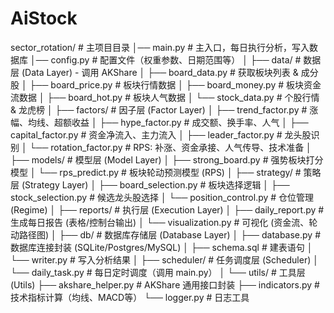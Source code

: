 # AiStock
sector_rotation/               # 主项目目录
│── main.py                    # 主入口，每日执行分析，写入数据库
│── config.py                  # 配置文件（权重参数、日期范围等）
│
├── data/                      # 数据层 (Data Layer) - 调用 AKShare
│   ├── board_data.py          # 获取板块列表 & 成分股
│   ├── board_price.py         # 板块行情数据
│   ├── board_money.py         # 板块资金流数据
│   ├── board_hot.py           # 板块人气数据
│   └── stock_data.py          # 个股行情 & 龙虎榜
│
├── factors/                   # 因子层 (Factor Layer)
│   ├── trend_factor.py        # 涨幅、均线、超额收益
│   ├── hype_factor.py         # 成交额、换手率、人气
│   ├── capital_factor.py      # 资金净流入、主力流入
│   ├── leader_factor.py       # 龙头股识别
│   └── rotation_factor.py     # RPS: 补涨、资金承接、人气传导、技术准备
│
├── models/                    # 模型层 (Model Layer)
│   ├── strong_board.py        # 强势板块打分模型
│   └── rps_predict.py         # 板块轮动预测模型 (RPS)
│
├── strategy/                  # 策略层 (Strategy Layer)
│   ├── board_selection.py     # 板块选择逻辑
│   ├── stock_selection.py     # 候选龙头股选择
│   └── position_control.py    # 仓位管理 (Regime)
│
├── reports/                   # 执行层 (Execution Layer)
│   ├── daily_report.py        # 生成每日报告 (表格/控制台输出)
│   └── visualization.py       # 可视化 (资金流、轮动路径图)
│
├── db/                        # 数据库存储层 (Database Layer)
│   ├── database.py            # 数据库连接封装 (SQLite/Postgres/MySQL)
│   ├── schema.sql             # 建表语句
│   └── writer.py              # 写入分析结果
│
├── scheduler/                 # 任务调度层 (Scheduler)
│   └── daily_task.py          # 每日定时调度（调用 main.py）
│
└── utils/                     # 工具层 (Utils)
    ├── akshare_helper.py      # AKShare 通用接口封装
    ├── indicators.py          # 技术指标计算（均线、MACD等）
    └── logger.py              # 日志工具
